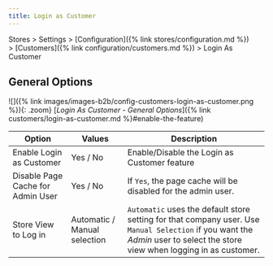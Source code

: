 ```yaml
---
title: Login as Customer
---
```


Stores > Settings > [Configuration]({% link stores/configuration.md %}) > [Customers]({% link configuration/customers.md %}) >  Login As Customer

## General Options

![]({% link images/images-b2b/config-customers-login-as-customer.png %}){: .zoom}
[_Login As Customer - General Options_]({% link customers/login-as-customer.md %}#enable-the-feature)

| Option | Values | Description |
|-- | -- | -- |
| Enable Login as Customer | Yes / No | Enable/Disable the Login as Customer feature |
| Disable Page Cache for Admin User | Yes / No | If `Yes`, the page cache will be disabled for the admin user. |
| Store View to Log in | Automatic / Manual selection | `Automatic` uses the default store setting for that company user. Use `Manual Selection` if you want the _Admin_ user to select the store view when logging in as customer. |
